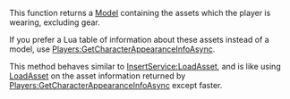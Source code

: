 This function returns a [Model](https://developer.roblox.com/en-us/api-reference/class/Model) containing the assets which the player is wearing, excluding gear.

If you prefer a Lua table of information about these assets instead of a model, use [Players:GetCharacterAppearanceInfoAsync](https://developer.roblox.com/en-us/api-reference/function/Players/GetCharacterAppearanceInfoAsync).

This method behaves similar to [InsertService:LoadAsset](https://developer.roblox.com/en-us/api-reference/function/InsertService/LoadAsset), and is like using [LoadAsset](https://developer.roblox.com/en-us/api-reference/function/InsertService/LoadAsset) on the asset information returned by [Players:GetCharacterAppearanceInfoAsync](https://developer.roblox.com/en-us/api-reference/function/Players/GetCharacterAppearanceInfoAsync) except faster.